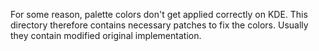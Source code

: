 For some reason, palette colors don't get applied correctly on KDE.
This directory therefore contains necessary patches to fix the colors. Usually they contain modified original implementation.